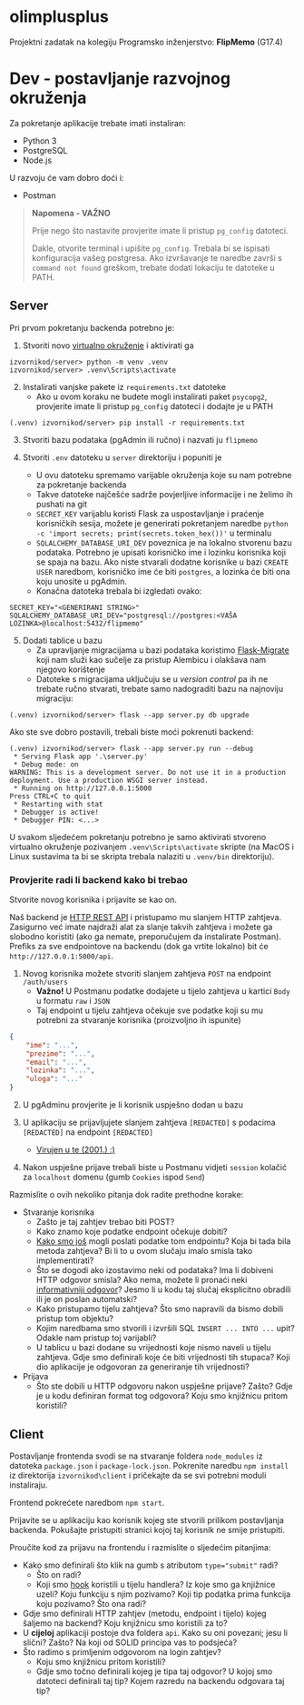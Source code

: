 # olimplusplus

Projektni zadatak na kolegiju Programsko inženjerstvo: **FlipMemo** (G17.4)

Dev - postavljanje razvojnog okruženja
======

Za pokretanje aplikacije trebate imati instaliran:
- Python 3
- PostgreSQL
- Node.js

U razvoju će vam dobro doći i:
- Postman

> **Napomena - VAŽNO**
>
> Prije nego što nastavite provjerite imate li pristup `pg_config` datoteci. 
>
> Dakle, otvorite terminal i upišite `pg_config`. Trebala bi se ispisati konfiguracija vašeg postgresa.
> Ako izvršavanje te naredbe završi s `command not found` greškom, trebate dodati lokaciju te datoteke u PATH.

## Server

Pri prvom pokretanju backenda potrebno je:
1. Stvoriti novo [virtualno okruženje](https://docs.python.org/3/tutorial/venv.html) i aktivirati ga 
```console
izvornikod/server> python -m venv .venv
izvornikod/server> .venv\Scripts\activate
```

2. Instalirati vanjske pakete iz `requirements.txt` datoteke
	- Ako u ovom koraku ne budete mogli instalirati paket `psycopg2`, provjerite imate li pristup `pg_config` datoteci i dodajte je u PATH
```console
(.venv) izvornikod/server> pip install -r requirements.txt
```

3. Stvoriti bazu podataka (pgAdmin ili ručno) i nazvati ju `flipmemo`

4. Stvoriti `.env` datoteku u `server` direktoriju i popuniti je
	- U ovu datoteku spremamo varijable okruženja koje su nam potrebne za pokretanje backenda
	- Takve datoteke najčešće sadrže povjerljive informacije i ne želimo ih pushati na git
	- `SECRET_KEY` varijablu koristi Flask za uspostavljanje i praćenje korisničkih sesija, možete je generirati pokretanjem naredbe `python -c 'import secrets; print(secrets.token_hex())'` u terminalu
	- `SQLALCHEMY_DATABASE_URI_DEV` poveznica je na lokalno stvorenu bazu podataka. Potrebno je upisati korisničko ime i lozinku korisnika koji se spaja na bazu. Ako niste stvarali dodatne korisnike u bazi `CREATE USER` naredbom, korisničko ime će biti `postgres`, a lozinka će biti ona koju unosite u pgAdmin.
	- Konačna datoteka trebala bi izgledati ovako:
```env
SECRET_KEY="<GENERIRANI STRING>"
SQLALCHEMY_DATABASE_URI_DEV="postgresql://postgres:<VAŠA LOZINKA>@localhost:5432/flipmemo"
```

5. Dodati tablice u bazu
	- Za upravljanje migracijama u bazi podataka koristimo [Flask-Migrate](https://flask-migrate.readthedocs.io/en/latest/) koji nam služi kao sučelje za pristup Alembicu i olakšava nam njegovo korištenje
	- Datoteke s migracijama uključuju se u _version control_ pa ih ne trebate ručno stvarati, trebate samo nadograditi bazu na najnoviju migraciju:
```console
(.venv) izvornikod/server> flask --app server.py db upgrade
```

Ako ste sve dobro postavili, trebali biste moći pokrenuti backend:
```console
(.venv) izvornikod/server> flask --app server.py run --debug
 * Serving Flask app '.\server.py'
 * Debug mode: on
WARNING: This is a development server. Do not use it in a production deployment. Use a production WSGI server instead.
 * Running on http://127.0.0.1:5000
Press CTRL+C to quit
 * Restarting with stat
 * Debugger is active!
 * Debugger PIN: <...>
```

U svakom sljedećem pokretanju potrebno je samo aktivirati stvoreno virtualno okruženje pozivanjem `.venv\Scripts\activate` skripte (na MacOS i Linux sustavima ta bi se skripta trebala nalaziti u `.venv/bin` direktoriju).

### Provjerite radi li backend kako bi trebao

Stvorite novog korisnika i prijavite se kao on.

Naš backend je [HTTP REST API](https://ferhr-my.sharepoint.com/:b:/g/personal/ds54097_fer_hr/EeCVCI_zbApNj5exOE34sbABHQ_XFVr5XVrPxl1Ml6nGEA?e=ZSEuMx) i pristupamo mu slanjem HTTP zahtjeva. Zasigurno već imate najdraži alat za slanje takvih zahtjeva i možete ga slobodno koristiti (ako ga nemate, preporučujem da instalirate Postman). Prefiks za sve endpointove na backendu (dok ga vrtite lokalno) bit će `http://127.0.0.1:5000/api`.

1. Novog korisnika možete stvoriti slanjem zahtjeva `POST` na endpoint `/auth/users`
	- **Važno!** U Postmanu podatke dodajete u tijelo zahtjeva u kartici `Body` u formatu `raw` i `JSON`
	- Taj endpoint u tijelu zahtjeva očekuje sve podatke koji su mu potrebni za stvaranje korisnika (proizvoljno ih ispunite)
```JSON
{
    "ime": "...", 
    "prezime": "...",
    "email": "...",
    "lozinka": "...",
    "uloga": "..."
}
```
2. U pgAdminu provjerite je li korisnik uspješno dodan u bazu

3. U aplikaciju se prijavljujete slanjem zahtjeva `[REDACTED]` s podacima `[REDACTED]` na endpoint `[REDACTED]` 
	- [Virujen u te (2001.) :)](https://media.giphy.com/media/tZCkL6BsL2AAo/giphy.gif)

4. Nakon uspješne prijave trebali biste u Postmanu vidjeti `session` kolačić za `localhost` domenu (gumb `Cookies` ispod `Send`)

Razmislite o ovih nekoliko pitanja dok radite prethodne korake:
- Stvaranje korisnika
	- Zašto je taj zahtjev trebao biti POST?
	- Kako znamo koje podatke endpoint očekuje dobiti?
	- [Kako smo još](https://flask.palletsprojects.com/en/3.0.x/quickstart/) mogli poslati podatke tom endpointu? Koja bi tada bila metoda zahtjeva? Bi li to u ovom slučaju imalo smisla tako implementirati?
	- Što se dogodi ako izostavimo neki od podataka? Ima li dobiveni HTTP odgovor smisla? Ako nema, možete li pronaći neki [informativniji odgovor](https://http.cat/)? Jesmo li u kodu taj slučaj eksplicitno obradili ili je on poslan automatski?
	- Kako pristupamo tijelu zahtjeva? Što smo napravili da bismo dobili pristup tom objektu?
	- Kojim naredbama smo stvorili i izvršili SQL `INSERT ... INTO ...` upit? Odakle nam pristup toj varijabli?
	- U tablicu u bazi dodane su vrijednosti koje nismo naveli u tijelu zahtjeva. Gdje smo definirali koje će biti vrijednosti tih stupaca? Koji dio aplikacije je odgovoran za generiranje tih vrijednosti?
- Prijava
	- Što ste dobili u HTTP odgovoru nakon uspješne prijave? Zašto? Gdje je u kodu definiran format tog odgovora? Koju smo knjižnicu pritom koristili?

## Client

Postavljanje frontenda svodi se na stvaranje foldera `node_modules` iz datoteka `package.json` i `package-lock.json`. Pokrenite naredbu `npm install` iz direktorija `izvornikod\client` i pričekajte da se svi potrebni moduli instaliraju. 

Frontend pokrećete naredbom `npm start`. 

Prijavite se u aplikaciju kao korisnik kojeg ste stvorili prilikom postavljanja backenda. Pokušajte pristupiti stranici kojoj taj korisnik ne smije pristupiti.

Proučite kod za prijavu na frontendu i razmislite o sljedećim pitanjima:
- Kako smo definirali što klik na gumb s atributom `type="submit"` radi?
	- Što on radi?
	- Koji smo [hook](https://react.dev/learn/state-a-components-memory#meet-your-first-hook) koristili u tijelu handlera? Iz koje smo ga knjižnice uzeli? Koju funkciju s njim pozivamo? Koji tip podatka prima funkcija koju pozivamo? Što ona radi?
- Gdje smo definirali HTTP zahtjev (metodu, endpoint i tijelo) kojeg šaljemo na backend? Koju knjižnicu smo koristili za to?
- U **cijeloj** aplikaciji postoje dva foldera `api`. Kako su oni povezani; jesu li slični? Zašto? Na koji od SOLID principa vas to podsjeća?
- Što radimo s primljenim odgovorom na login zahtjev? 
	- Koju smo knjižnicu pritom koristili?
	- Gdje smo točno definirali kojeg je tipa taj odgovor? U kojoj smo datoteci definirali taj tip? Kojem razredu na backendu odgovara taj tip?
